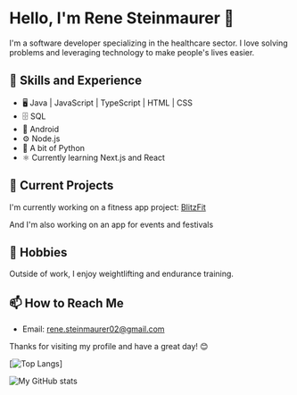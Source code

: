 # Hello, I'm Rene Steinmaurer 👋

I'm a software developer specializing in the healthcare sector. I love solving problems and leveraging technology to make people's lives easier.

## 🔭 Skills and Experience
- 🖥️ Java | JavaScript | TypeScript | HTML | CSS
- 🗄️ SQL
- 📱 Android
- ⚙️ Node.js
- 🐍 A bit of Python
- ⚛️ Currently learning Next.js and React

## 🌱 Current Projects
I'm currently working on a fitness app project: [BlitzFit](https://github.com/ReneSteinmaurer/BlitzFit)

And I'm also working on an app for events and festivals

## 💪 Hobbies
Outside of work, I enjoy weightlifting and endurance training. 

## 📫 How to Reach Me
- Email: [rene.steinmaurer02@gmail.com](mailto:rene.steinmaurer02@gmail.com)

Thanks for visiting my profile and have a great day! 😊

[![Top Langs](https://github-readme-stats.vercel.app/api/top-langs/?username=ReneSteinmaurer&layout=donut)]


![My GitHub stats](https://github-readme-stats.vercel.app/api?username=ReneSteinmaurer&show_icons=true&theme=dracula)



